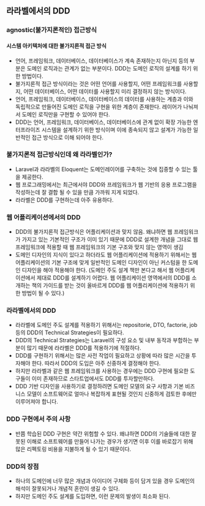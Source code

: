 ## 라라벨에서의 DDD

### agnostic(불가지론적인) 접근방식
#### 시스템 아키텍처에 대한 불가지론적 접근 방식
- 언어, 프레임워크, 데이터베이스, 데이터베이스가 계속 존재하는지 아닌지 등의 부분은 도메인 로직과는 관계가 없는 부분이다. DDD는 도메인 로직의 설계를 하기 위한 방법이다.
- 불가지론적 접근 방식이라는 것은 어떤 언어를 사용할지, 어떤 프레임워크를 사용할지, 어떤 데이터베이스, 어떤 데이터를 사용할지 미리 결정하지 않는 방식이다.
- 언어, 프레임워크, 데이터베이스, 데이터베이스의 데이터를 사용하는 계층과 이와 독립적으로 만들어진 도메인 로직을 구현을 위한 계층이 존재한다. 레이어가 나눠져서 도메인 로직만을 구현할 수 있어야 한다.
- DDD는 언어, 프레임워크, 데이터베이스, 데이터베이스에 관계 없이 확장 가능한 엔터프라이즈 시스템을 설계하기 위한 방식이며 이에 종속되지 않고 설계가 가능한 일반적인 접근 방식으로 이해 되어야 한다.

### 불가지론적 접근방식인데 왜 라라벨인가?
- Laravel과 라라벨의 Eloquent는 도메인레이어를 구축하는 것에 집중할 수 있는 툴을 제공한다.
- 웹 프로그래밍에서는 최근에서야 DDD와 프레임워크가 웹 기반의 응용 프로그램을 작성하는데 잘 결합 될 수 있을 만큼 가까워 지게 되었다.
- 라라벨은 DDD를 구현하는데 아주 유용하다.

### 웹 어플리케이션에서의 DDD
- DDD의 불가지론적 접근방식은 어플리케이션과 맞지 않음. 왜냐하면 웹 프레임워크가 가지고 있는 기본적인 구조가 이미 있기 때문에 DDD로 설계한 개념을 그대로 웹 프레임워크에 적용할 때 웹 프레임워크의 기본 구조와 맞지 않는 영역이 생김
- 도메인 디자인의 지식이 있다고 하더라도 웹 어플리케이션에 적용하기 위해서는 웹 어플리케이션의 기본 구조에 맞게 일반적인 도메인 디자인이 아닌 커스텀을 한 도메인 디자인을 해야 적용해야 한다. (도메인 주도 설계 책만 본다고 해서 웹 어플리케이션에서 제대로 DDD를 설계하기 어렵다. 웹 어플리케이션 영역에서의 DDD를 소개하는 책의 가이드를 받는 것이 올바르게 DDD를 웹 어플리케이션에 적용하기 위한 방법이 될 수 있다.)

### 라라벨에서의 DDD
- 라라벨에 도메인 주도 설계를 적용하기 위해서는 repositorie, DTO, factorie, job 등의 DDD의 Technical Strategies이 필요하다.
- DDD의 Technical Strategies는 Laravel의 구성 요소 및 내부 동작과 부합하는 부분이 많기 때문에 라라벨은 DDD를 적용하기에 적절하다.
- DDD를 구현하기 위해서는 많은 사전 작업이 필요하고 상황에 따라 많은 시간을 투자해야 한다. 따라서 DDD의 도입은 아주 신중하게 결정해야 한다.
- 하지만 라라벨과 같은 웹 프레임워크를 사용하는 경우에는 DDD 구현에 필요한 도구들이 이미 존재하므로 스타트업에서도 DDD를 투자할만하다.
- DDD 기반 디자인을 사용하기로 결정하려면 도메인 모델의 요구 사항과 기본 비즈니스 모델이 소프트웨어로 얼마나 복잡하게 표현될 것인지 신중하게 검토한 후에만 이루어져야 합니다.

### DDD 구현에서 주의 사항
- 반쯤 학습된 DDD 구현은 약간 위험할 수 있다. 왜냐하면 DDD의 기술들에 대한 잘못된 이해로 소프트웨어를 만들어 나가는 경우가 생기면 이후 이를 바로잡기 위해 많은 리펙토링 비용을 지불하게 될 수 있기 때문이다.

### DDD의 장점
- 하나의 도메인에 너무 많은 개념과 아이디어 구체화 등이 담겨 있을 경우 도메인의 해석이 잘못되거나 개념적 혼란이 생길 수 있다.
- 하지만 도메인 주도 설계를 도입하면, 이런 문제의 발생이 최소화 된다.

